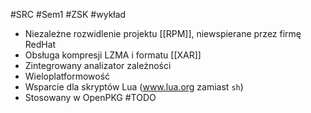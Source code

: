 #SRC #Sem1 #ZSK #wykład 

- Niezależne rozwidlenie projektu [[RPM]], niewspierane przez firmę RedHat
- Obsługa kompresji LZMA i formatu [[XAR]]
- Zintegrowany analizator zależności
- Wieloplatformowość
- Wsparcie dla skryptów Lua (www.lua.org zamiast `sh`)
- Stosowany w OpenPKG #TODO
